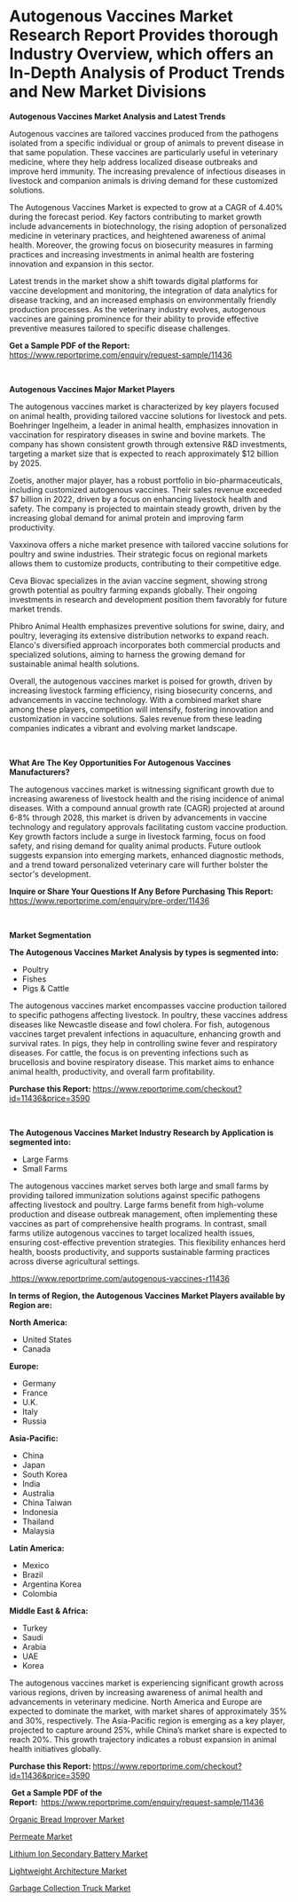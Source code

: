 <p><h1>Autogenous Vaccines Market Research Report Provides thorough Industry Overview, which offers an In-Depth Analysis of Product Trends and New Market Divisions</h1></p><p><strong>Autogenous Vaccines Market Analysis and Latest Trends</strong></p>
<p><p>Autogenous vaccines are tailored vaccines produced from the pathogens isolated from a specific individual or group of animals to prevent disease in that same population. These vaccines are particularly useful in veterinary medicine, where they help address localized disease outbreaks and improve herd immunity. The increasing prevalence of infectious diseases in livestock and companion animals is driving demand for these customized solutions.</p><p>The Autogenous Vaccines Market is expected to grow at a CAGR of 4.40% during the forecast period. Key factors contributing to market growth include advancements in biotechnology, the rising adoption of personalized medicine in veterinary practices, and heightened awareness of animal health. Moreover, the growing focus on biosecurity measures in farming practices and increasing investments in animal health are fostering innovation and expansion in this sector.</p><p>Latest trends in the market show a shift towards digital platforms for vaccine development and monitoring, the integration of data analytics for disease tracking, and an increased emphasis on environmentally friendly production processes. As the veterinary industry evolves, autogenous vaccines are gaining prominence for their ability to provide effective preventive measures tailored to specific disease challenges.</p></p>
<p><strong>Get a Sample PDF of the Report:&nbsp;</strong> <a href="https://www.reportprime.com/enquiry/request-sample/11436">https://www.reportprime.com/enquiry/request-sample/11436</a></p>
<p>&nbsp;</p>
<p><strong>Autogenous Vaccines Major Market Players</strong></p>
<p><p>The autogenous vaccines market is characterized by key players focused on animal health, providing tailored vaccine solutions for livestock and pets. Boehringer Ingelheim, a leader in animal health, emphasizes innovation in vaccination for respiratory diseases in swine and bovine markets. The company has shown consistent growth through extensive R&D investments, targeting a market size that is expected to reach approximately $12 billion by 2025. </p><p>Zoetis, another major player, has a robust portfolio in bio-pharmaceuticals, including customized autogenous vaccines. Their sales revenue exceeded $7 billion in 2022, driven by a focus on enhancing livestock health and safety. The company is projected to maintain steady growth, driven by the increasing global demand for animal protein and improving farm productivity.</p><p>Vaxxinova offers a niche market presence with tailored vaccine solutions for poultry and swine industries. Their strategic focus on regional markets allows them to customize products, contributing to their competitive edge.</p><p>Ceva Biovac specializes in the avian vaccine segment, showing strong growth potential as poultry farming expands globally. Their ongoing investments in research and development position them favorably for future market trends.</p><p>Phibro Animal Health emphasizes preventive solutions for swine, dairy, and poultry, leveraging its extensive distribution networks to expand reach. Elanco's diversified approach incorporates both commercial products and specialized solutions, aiming to harness the growing demand for sustainable animal health solutions.</p><p>Overall, the autogenous vaccines market is poised for growth, driven by increasing livestock farming efficiency, rising biosecurity concerns, and advancements in vaccine technology. With a combined market share among these players, competition will intensify, fostering innovation and customization in vaccine solutions. Sales revenue from these leading companies indicates a vibrant and evolving market landscape.</p></p>
<p>&nbsp;</p>
<p><strong>What Are The Key Opportunities For Autogenous Vaccines Manufacturers?</strong></p>
<p><p>The autogenous vaccines market is witnessing significant growth due to increasing awareness of livestock health and the rising incidence of animal diseases. With a compound annual growth rate (CAGR) projected at around 6-8% through 2028, this market is driven by advancements in vaccine technology and regulatory approvals facilitating custom vaccine production. Key growth factors include a surge in livestock farming, focus on food safety, and rising demand for quality animal products. Future outlook suggests expansion into emerging markets, enhanced diagnostic methods, and a trend toward personalized veterinary care will further bolster the sector's development.</p></p>
<p><strong>Inquire or Share Your Questions If Any Before Purchasing This Report:</strong> <a href="https://www.reportprime.com/enquiry/pre-order/11436">https://www.reportprime.com/enquiry/pre-order/11436</a></p>
<p>&nbsp;</p>
<p><strong>Market Segmentation</strong></p>
<p><strong>The Autogenous Vaccines Market Analysis by types is segmented into:</strong></p>
<p><ul><li>Poultry</li><li>Fishes</li><li>Pigs & Cattle</li></ul></p>
<p><p>The autogenous vaccines market encompasses vaccine production tailored to specific pathogens affecting livestock. In poultry, these vaccines address diseases like Newcastle disease and fowl cholera. For fish, autogenous vaccines target prevalent infections in aquaculture, enhancing growth and survival rates. In pigs, they help in controlling swine fever and respiratory diseases. For cattle, the focus is on preventing infections such as brucellosis and bovine respiratory disease. This market aims to enhance animal health, productivity, and overall farm profitability.</p></p>
<p><strong>Purchase this Report:&nbsp;</strong><a href="https://www.reportprime.com/checkout?id=11436&price=3590">https://www.reportprime.com/checkout?id=11436&price=3590</a></p>
<p>&nbsp;</p>
<p><strong>The Autogenous Vaccines Market Industry Research by Application is segmented into:</strong></p>
<p><ul><li>Large Farms</li><li>Small Farms</li></ul></p>
<p><p>The autogenous vaccines market serves both large and small farms by providing tailored immunization solutions against specific pathogens affecting livestock and poultry. Large farms benefit from high-volume production and disease outbreak management, often implementing these vaccines as part of comprehensive health programs. In contrast, small farms utilize autogenous vaccines to target localized health issues, ensuring cost-effective prevention strategies. This flexibility enhances herd health, boosts productivity, and supports sustainable farming practices across diverse agricultural settings.</p></p>
<p><a href="https://www.reportprime.com/autogenous-vaccines-r11436">&nbsp;https://www.reportprime.com/autogenous-vaccines-r11436</a></p>
<p><strong>In terms of Region, the Autogenous Vaccines Market Players available by Region are:</strong></p>
<p>
    <p> <strong> North America: </strong>
        <ul>
            <li>United States</li>
            <li>Canada</li>
        </ul>
        </p> 
    <p> <strong> Europe: </strong>
        <ul>
            <li>Germany</li>
            <li>France</li>
            <li>U.K.</li>
            <li>Italy</li>
            <li>Russia</li>
        </ul>
        </p> 
    <p> <strong> Asia-Pacific: </strong>
        <ul>
            <li>China</li>
            <li>Japan</li>
            <li>South Korea</li>
            <li>India</li>
            <li>Australia</li>
            <li>China Taiwan</li>
            <li>Indonesia</li>
            <li>Thailand</li>
            <li>Malaysia</li>
        </ul>
        </p> 
    <p> <strong> Latin America: </strong>
        <ul>
            <li>Mexico</li>
            <li>Brazil</li>
            <li>Argentina Korea</li>
            <li>Colombia</li>
        </ul>
        </p> 
    <p> <strong> Middle East & Africa: </strong>
        <ul>
            <li>Turkey</li>
            <li>Saudi</li>
            <li>Arabia</li>
            <li>UAE</li>
            <li>Korea</li>
        </ul>
    </p>
    </p>
<p><p>The autogenous vaccines market is experiencing significant growth across various regions, driven by increasing awareness of animal health and advancements in veterinary medicine. North America and Europe are expected to dominate the market, with market shares of approximately 35% and 30%, respectively. The Asia-Pacific region is emerging as a key player, projected to capture around 25%, while China’s market share is expected to reach 20%. This growth trajectory indicates a robust expansion in animal health initiatives globally.</p></p>
<p><strong>Purchase this Report: </strong><a href="https://www.reportprime.com/checkout?id=11436&price=3590">https://www.reportprime.com/checkout?id=11436&price=3590</a></p>
<p>&nbsp;<strong>Get a Sample PDF of the Report:&nbsp;&nbsp;</strong><a href="https://www.reportprime.com/enquiry/request-sample/11436">https://www.reportprime.com/enquiry/request-sample/11436</a></p>
<p><strong></strong></p>
<p><p><a href="https://medium.com/@sy1omsdeibel/organic-bread-improver-market-revolution-2024-2031-market-trends-shaping-the-next-decade-1be5aaa04119">Organic Bread Improver Market</a></p><p><a href="https://medium.com/@sy1omsdeibel/the-permeate-market-prioritizes-cost-control-and-efficiency-enhancement-ac61adf7235a">Permeate Market</a></p><p><a href="https://www.linkedin.com/pulse/navigating-global-lithium-ion-secondary-battery-market-landscape-l57ze?trackingId=oSBuEE5bTzycoVLSDQ3wHg%3D%3D">Lithium Ion Secondary Battery Market</a></p><p><a href="https://www.linkedin.com/pulse/global-lightweight-architecture-market-size-expected-experience-birsc?trackingId=eVWcs4SqRW2soeaFf2VDKw%3D%3D">Lightweight Architecture Market</a></p><p><a href="https://issuu.com/reportprime-2/docs/garbage-collection-truck-market-siz_4416299058f6fd">Garbage Collection Truck Market</a></p></p>